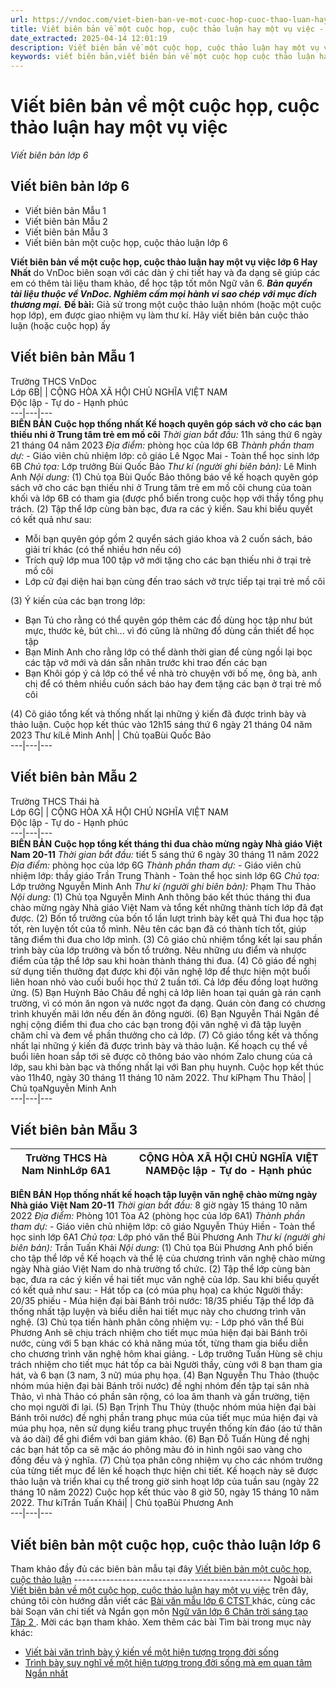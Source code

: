 ```yaml
---
url: https://vndoc.com/viet-bien-ban-ve-mot-cuoc-hop-cuoc-thao-luan-hay-mot-vu-viec-286582
title: Viết biên bản về một cuộc họp, cuộc thảo luận hay một vụ việc - Viết biên bản lớp 6 - VnDoc.com
date_extracted: 2025-04-14 12:01:19
description: Viết biên bản về một cuộc họp, cuộc thảo luận hay một vụ việc lớp 6 được biên soạn nhằm giúp các em HS đạt kết quả tốt trong quá trình làm bài tập và học tập môn Ngữ văn lớp 6.
keywords: viết biên bản,viết biên bản về một cuộc họp cuộc thảo luận hay một vụ việc,viết biên bản về một cuộc họp lớp,viết biên bản về một cuộc thảo luận,viết biên bản về một cuộc thảo luận hay một vụ việc,viết biên bản về một cuộc thảo luận lớp 6 chân trời sáng tạo,viết biên bản về một cuộc thảo luận nhóm
---
```


# Viết biên bản về một cuộc họp, cuộc thảo luận hay một vụ việc
 _Viết biên bản lớp 6_
## Viết biên bản lớp 6
  * Viết biên bản Mẫu 1
  * Viết biên bản Mẫu 2
  * Viết biên bản Mẫu 3
  * Viết biên bản một cuộc họp, cuộc thảo luận lớp 6

**Viết biên bản về một cuộc họp, cuộc thảo luận hay một vụ việc lớp 6 Hay Nhất** do VnDoc biên soạn với các dàn ý chi tiết hay và đa dạng sẽ giúp các em có thêm tài liệu tham khảo, để học tập tốt môn Ngữ văn 6.
_**Bản quyền tài liệu thuộc về VnDoc. Nghiêm cấm mọi hành vi sao chép với mục đích thương mại.**_
**Đề bài:** Giả sử trong một cuộc thảo luận nhóm \(hoặc một cuộc họp lớp\), em được giao nhiệm vụ làm thư kí. Hãy viết biên bản cuộc thảo luận \(hoặc cuộc họp\) ấy 
## **Viết biên bản Mẫu 1**
Trường THCS VnDoc  
Lớp 6B| | CỘNG HÒA XÃ HỘI CHỦ NGHĨA VIỆT NAM  
Độc lập - Tự do - Hạnh phúc  
---|---|---  
**BIÊN BẢN**
**Cuộc họp thống nhất Kế hoạch quyên góp sách vở cho các bạn thiếu nhi ở Trung tâm trẻ em mồ côi**
 _Thời gian bắt đầu:_ 11h sáng thứ 6 ngày 21 tháng 04 năm 2023
 _Địa điểm:_ phòng học của lớp 6B
 _Thành phần tham dự:_
\- Giáo viên chủ nhiệm lớp: cô giáo Lê Ngọc Mai
\- Toàn thể học sinh lớp 6B
 _Chủ tọa:_ Lớp trưởng Bùi Quốc Bảo
 _Thư kí \(người ghi biên bản\):_ Lê Minh Anh
 _Nội dung:_
\(1\) Chủ tọa Bùi Quốc Bảo thông báo về kế hoạch quyên góp sách vở cho các bạn thiếu nhi ở Trung tâm trẻ em mồ côi chung của toàn khối và lớp 6B có tham gia \(được phổ biến trong cuộc họp với thầy tổng phụ trách.
\(2\) Tập thể lớp cùng bàn bạc, đưa ra các ý kiến. Sau khi biểu quyết có kết quả như sau:
  * Mỗi bạn quyên góp gồm 2 quyển sách giáo khoa và 2 cuốn sách, báo giải trí khác \(có thể nhiều hơn nếu có\)
  * Trích quỹ lớp mua 100 tập vở mới tặng cho các bạn thiếu nhi ở trại trẻ mồ côi
  * Lớp cử đại diện hai bạn cùng đến trao sách vở trực tiếp tại trại trẻ mồ côi

\(3\) Ý kiến của các bạn trong lớp:
  * Bạn Tú cho rằng có thể quyên góp thêm các đồ dùng học tập như bút mực, thước kẻ, bút chì... vì đó cũng là những đồ dùng cần thiết để học tập
  * Bạn Minh Anh cho rằng lớp có thể dành thời gian để cùng ngồi lại bọc các tập vở mới và dán sẵn nhãn trước khi trao đến các bạn
  * Bạn Khôi góp ý cả lớp có thể về nhà trò chuyện với bố mẹ, ông bà, anh chị để có thêm nhiều cuốn sách báo hay đem tặng các bạn ở trại trẻ mồ côi

\(4\) Cô giáo tổng kết và thống nhất lại những ý kiến đã được trình bày và thảo luận.
Cuộc họp kết thúc vào 12h15 sáng thứ 6 ngày 21 tháng 04 năm 2023
Thư kíLê Minh Anh| | Chủ tọaBùi Quốc Bảo  
---|---|---  
## **Viết biên bản Mẫu 2**
Trường THCS Thái hà  
Lớp 6G| | CỘNG HÒA XÃ HỘI CHỦ NGHĨA VIỆT NAM  
Độc lập - Tự do - Hạnh phúc  
---|---|---  
**BIÊN BẢN**
**Cuộc họp tổng kết tháng thi đua chào mừng ngày Nhà giáo Việt Nam 20-11**
 _Thời gian bắt đầu:_ tiết 5 sáng thứ 6 ngày 30 tháng 11 năm 2022
 _Địa điểm:_ phòng học của lớp 6G
 _Thành phần tham dự:_
\- Giáo viên chủ nhiệm lớp: thầy giáo Trần Trung Thành
\- Toàn thể học sinh lớp 6G
 _Chủ tọa:_ Lớp trưởng Nguyễn Minh Anh
 _Thư kí \(người ghi biên bản\):_ Phạm Thu Thảo
 _Nội dung:_
\(1\) Chủ tọa Nguyễn Minh Anh thông báo kết thúc tháng thi đua chào mừng ngày Nhà giáo Việt Nam và tổng kết những thành tích lớp đã đạt được.
\(2\) Bốn tổ trưởng của bốn tổ lần lượt trình bày kết quả Thi đua học tập tốt, rèn luyện tốt của tổ mình. Nêu tên các bạn đã có thành tích tốt, giúp tăng điểm thi đua cho lớp mình.
\(3\) Cô giáo chủ nhiệm tổng kết lại sau phần trình bày của lớp trưởng và bốn tổ trưởng. Nêu những ưu điểm và nhược điểm của tập thể lớp sau khi hoàn thành tháng thi đua.
\(4\) Cô giáo đề nghị sử dụng tiền thưởng đạt được khi đội văn nghệ lớp để thực hiện một buổi liên hoan nhỏ vào cuối buổi học thứ 2 tuần tới. Cả lớp đều đồng loạt hưởng ứng.
\(5\) Bạn Huỳnh Bảo Châu đề nghị cả lớp liên hoan tại quán gà rán cạnh trường, vì có món ăn ngon và nước ngọt đa dạng. Quán còn đang có chương trình khuyến mãi lớn nếu đến ăn đông người.
\(6\) Bạn Nguyễn Thái Ngân đề nghị cộng điểm thi đua cho các bạn trong đội văn nghệ vì đã tập luyện chăm chỉ và đem về phần thưởng cho cả lớp.
\(7\) Cô giáo tổng kết và thống nhất lại những ý kiến đã được trình bày và thảo luận. Kế hoạch cụ thể về buổi liên hoan sắp tới sẽ được cô thông báo vào nhóm Zalo chung của cả lớp, sau khi bàn bạc và thống nhất lại với Ban phụ huynh.
Cuộc họp kết thúc vào 11h40, ngày 30 tháng 11 tháng 10 năm 2022.
Thư kíPhạm Thu Thảo| | Chủ tọaNguyễn Minh Anh  
---|---|---  
## **Viết biên bản Mẫu 3**
Trường THCS Hà Nam NinhLớp 6A1| | CỘNG HÒA XÃ HỘI CHỦ NGHĨA VIỆT NAMĐộc lập - Tự do - Hạnh phúc  
---|---|---  
**BIÊN BẢN**
**Họp thống nhất kế hoạch tập luyện văn nghệ chào mừng ngày Nhà giáo Việt Nam 20-11**
 _Thời gian bắt đầu:_ 8 giờ ngày 15 tháng 10 năm 2022
 _Địa điểm:_ Phòng 101 Tòa A2 \(phòng học của lớp 6A1\)
_Thành phần tham dự:_
\- Giáo viên chủ nhiệm lớp: cô giáo Nguyễn Thúy Hiền
\- Toàn thể học sinh lớp 6A1
 _Chủ tọa:_ Lớp phó văn thể Bùi Phương Anh
 _Thư kí \(người ghi biên bản\):_ Trần Tuấn Khải
 _Nội dung:_
\(1\) Chủ tọa Bùi Phương Anh phổ biến cho tập thể lớp về Kế hoạch và thể lệ của chương trình văn nghệ chào mừng ngày Nhà giáo Việt Nam do nhà trường tổ chức.
\(2\) Tập thể lớp cùng bàn bạc, đưa ra các ý kiến về hai tiết mục văn nghệ của lớp. Sau khi biểu quyết có kết quả như sau:
\- Hát tốp ca \(có múa phụ họa\) ca khúc Người thầy: 20/35 phiếu
\- Múa hiện đại bài Bánh trôi nước: 18/35 phiếu
Tập thể lớp đã thống nhất tập luyện và biểu diễn hai tiết mục này cho chương trình văn nghệ.
\(3\) Chủ tọa tiến hành phân công nhiệm vụ:
\- Lớp phó văn thể Bùi Phương Anh sẽ chịu trách nhiệm cho tiết mục múa hiện đại bài Bánh trôi nước, cùng với 5 bạn khác có khả năng múa tốt, từng tham gia biểu diễn cho chương trình văn nghệ hôm khai giảng.
\- Lớp trưởng Tuấn Hùng sẽ chịu trách nhiệm cho tiết mục hát tốp ca bài Người thầy, cùng với 8 bạn tham gia hát, và 6 bạn \(3 nam, 3 nữ\) múa phụ họa.
\(4\) Bạn Nguyễn Thu Thảo \(thuộc nhóm múa hiện đại bài Bánh trôi nước\) đề nghị nhóm đến tập tại sân nhà Thảo, vì nhà Thảo có phần sân rộng, có loa âm thanh và gần trường, tiện cho mọi người đi lại.
\(5\) Bạn Trịnh Thu Thủy \(thuộc nhóm múa hiện đại bài Bánh trôi nước\) đề nghị phần trang phục múa của tiết mục múa hiện đại và múa phụ họa, nên sử dụng kiểu trang phục truyền thống kín đáo \(áo tứ thân và áo dài\) để ghi điểm với ban giám khảo.
\(6\) Bạn Đỗ Tuấn Hùng đề nghị các bạn hát tốp ca sẽ mặc áo phông màu đỏ in hình ngôi sao vàng cho đồng đều và ý nghĩa.
\(7\) Chủ tọa phân công nhiệm vụ cho các nhóm trưởng của từng tiết mục để lên kế hoạch thực hiện chi tiết. Kế hoạch này sẽ được thảo luận và triển khai cụ thể trong giờ sinh hoạt lớp của tuần sau \(ngày 22 tháng 10 năm 2022\)
Cuộc họp kết thúc vào 8 giờ 50, ngày 15 tháng 10 năm 2022.
Thư kíTrần Tuấn Khải| | Chủ tọaBùi Phương Anh  
---|---|---  
## **Viết biên bản một cuộc họp, cuộc thảo luận lớp 6**
Tham khảo đầy đủ các biên bản mẫu tại đây [Viết biên bản một cuộc họp, cuộc thảo luận](<https://vndoc.com/viet-bien-ban-mot-cuoc-hop-cuoc-thao-luan-262229>)
\-------------------------------------------------
Ngoài bài [Viết biên bản về một cuộc họp, cuộc thảo luận hay một vụ việc](<https://vndoc.com/viet-bien-ban-ve-mot-cuoc-hop-cuoc-thao-luan-hay-mot-vu-viec-286582>) trên đây, chúng tôi còn hướng dẫn viết các [ Bài văn mẫu lớp 6 CTST ](<https://vndoc.com/van-mau-lop-6-sach-ctst>) khác, cùng các bài Soạn văn chi tiết và Ngắn gọn môn [ Ngữ văn lớp 6 Chân trời sáng tạo Tập 2 ](<https://vndoc.com/ngu-van-6-sach-chan-troi-sang-tao-tap2>) . Mời các bạn tham khảo.
Xem thêm các bài Tìm bài trong mục này khác:
  * [Viết bài văn trình bày ý kiến về một hiện tượng trong đời sống](</viet-bai-van-trinh-bay-y-kien-ve-mot-hien-tuong-trong-doi-song-260085>)
  * [Trình bày suy nghĩ về một hiện tượng trong đời sống mà em quan tâm Ngắn nhất](</viet-bai-van-trinh-bay-y-kien-ve-mot-hien-tuong-trong-doi-song-ngan-gon-260086>)


